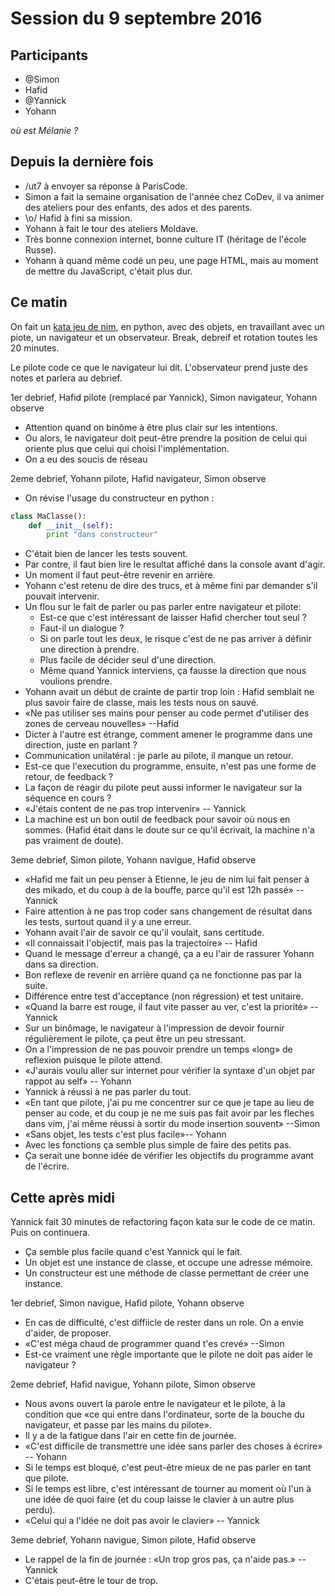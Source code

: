 # Session du 9 septembre 2016

## Participants

- @Simon
- Hafid
- @Yannick
- Yohann

_où est Mélanie ?_

## Depuis la dernière fois

- /ut7 à envoyer sa réponse à ParisCode.
- Simon a fait la semaine organisation de l'année chez CoDev, il va animer des
  ateliers pour des enfants, des ados et des parents.
- \o/ Hafid à fini sa mission.
- Yohann à fait le tour des ateliers Moldave.
- Très bonne connexion internet, bonne culture IT (héritage de l'école Russe).
- Yohann à quand même codé un peu, une page HTML, mais au moment de mettre du
  JavaScript, c'était plus dur.

## Ce matin

On fait un [kata jeu de nim](http://codingdojo.org/kata/Nim/), en python, avec des objets, en travaillant avec un
piote, un navigateur et un observateur. Break, debreif et rotation toutes les
20 minutes.

Le pilote code ce que le navigateur lui dit. L'observateur prend juste des
notes et parlera au debrief.


1er debrief, Hafid pilote (remplacé par Yannick), Simon navigateur, Yohann observe

- Attention quand on binôme à être plus clair sur les intentions.
- Ou alors, le navigateur doit peut-être prendre la position de celui qui oriente plus
  que celui qui choisi l'implémentation.
- On a eu des soucis de réseau

2eme debrief, Yohann pilote, Hafid navigateur, Simon observe

- On révise l'usage du constructeur en python :
```python
class MaClasse():
    def __init__(self):
        print "dans constructeur"
```
- C'était bien de lancer les tests souvent.
- Par contre, il faut bien lire le resultat affiché dans la console avant
  d'agir.
- Un moment il faut peut-être revenir en arrière.
- Yohann c'est retenu de dire des trucs, et à même fini par demander s'il pouvait intervenir.
- Un flou sur le fait de parler ou pas parler entre navigateur et pilote:
  - Est-ce que c'est intéressant de laisser Hafid chercher tout seul ?
  - Faut-il un dialogue ?
  - Si on parle tout les deux, le risque c'est de ne pas arriver à définir une direction à prendre.
  - Plus facile de décider seul d'une direction.
  - Même quand Yannick interviens, ça fausse la direction que nous voulions
    prendre.
- Yohann avait un début de crainte de partir trop loin : Hafid semblait ne plus
  savoir faire de classe, mais les tests nous on sauvé.
- «Ne pas utiliser ses mains pour penser au code permet d'utiliser des zones de
  cerveau nouvelles» --Hafid
- Dicter à l'autre est étrange, comment amener le programme dans une direction,
  juste en parlant ?
- Communication unilatéral : je parle au pilote, il manque un retour.
- Est-ce que l'execution du programme, ensuite, n'est pas une forme de retour,
  de feedback ?
- La façon de réagir du pilote peut aussi informer le navigateur sur la
  séquence en cours ?
- «J'étais content de ne pas trop intervenir» -- Yannick
- La machine est un bon outil de feedback pour savoir où nous en sommes. (Hafid
  était dans le doute sur ce qu'il écrivait, la machine n'a pas vraiment de
  doute).

3eme debrief, Simon pilote, Yohann navigue, Hafid observe

- «Hafid me fait un peu penser à Etienne, le jeu de nim lui fait penser à des
  mikado, et du coup à de la bouffe, parce qu'il est 12h passé» -- Yannick
- Faire attention à ne pas trop coder sans changement de résultat dans les
  tests, surtout quand il y a une erreur.
- Yohann avait l'air de savoir ce qu'il voulait, sans certitude. 
- «Il connaissait l'objectif, mais pas la trajectoire» -- Hafid
- Quand le message d'erreur a changé, ça a eu l'air de rassurer Yohann dans sa
  direction.
- Bon reflexe de revenir en arrière quand ça ne fonctionne pas par la suite.
- Différence entre test d'acceptance (non régression) et test unitaire.
- «Quand la barre est rouge, il faut vite passer au ver, c'est la priorité»
  --Yannick
- Sur un binômage, le navigateur à l'impression de devoir fournir régulièrement
  le pilote, ça peut être un peu stressant.
- On a l'impression de ne pas pouvoir prendre un temps «long» de reflexion
  puisque le pilote attend.
- «J'aurais voulu aller sur internet pour vérifier la syntaxe d'un objet par
  rappot au self» -- Yohann
- Yannick à réussi à ne pas parler du tout.
- «En tant que pilote, j'ai pu me concentrer sur ce que je tape au lieu de
  penser au code, et du coup je ne me suis pas fait avoir par les fleches dans
  vim, j'ai même réussi à sortir du mode insertion souvent» --Simon
- «Sans objet, les tests c'est plus facile»-- Yohann
- Avec les fonctions ça semble plus simple de faire des petits pas.
- Ça serait une bonne idée de vérifier les objectifs du programme avant de
  l'écrire.


## Cette après midi

Yannick fait 30 minutes de refactoring façon kata sur le code de ce matin. Puis
on continuera.

- Ça semble plus facile quand c'est Yannick qui le fait.
- Un objet est une instance de classe, et occupe une adresse mémoire.
- Un constructeur est une méthode de classe permettant de créer une instance.

1er debrief, Simon navigue, Hafid pilote, Yohann observe

- En cas de difficulté, c'est diffiicle de rester dans un role. On a envie
  d'aider, de proposer.
- «C'est méga chaud de programmer quand t'es crevé» --Simon
- Est-ce vraiment une règle importante que le pilote ne doit pas aider le navigateur ?

2eme debrief, Hafid navigue, Yohann pilote, Simon observe

- Nous avons ouvert la parole entre le navigateur et le pilote, à la condition
  que «ce qui entre dans l'ordinateur, sorte de la bouche du navigateur, et
  passe par les mains du pilote».
- Il y a de la fatigue dans l'air en cette fin de journée.
- «C'est difficile de transmettre une idée sans parler des choses à écrire» --
  Yohann
- Si le temps est bloqué, c'est peut-être mieux de ne pas parler en tant que
  pilote.
- Si le temps est libre, c'est intéressant de tourner au moment où l'un à une
  idée de quoi faire (et du coup laisse le clavier à un autre plus perdu).
- «Celui qui a l'idée ne doit pas avoir le clavier» -- Yannick

3eme debrief, Yohann navigue, Simon pilote, Hafid observe

- Le rappel de la fin de journée : «Un trop gros pas, ça n'aide pas.» -- Yannick
- C'étais peut-être le tour de trop.
